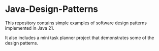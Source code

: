 # Java-Design-Patterns

This repository contains simple examples of software design patterns implemented in Java 21.

It also includes a mini task planner project that demonstrates some of the design patterns.